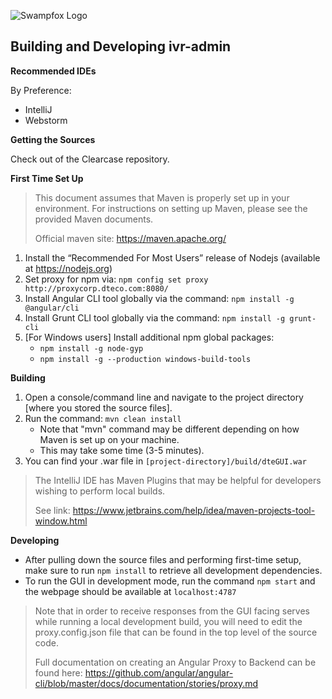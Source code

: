 ![Swampfox Logo](http://swampfoxinc.com/images/logo.gif)
## Building and Developing ivr-admin

**Recommended IDEs**

By Preference:
  + IntelliJ
  + Webstorm

**Getting the Sources**

Check out of the Clearcase repository.

**First Time Set Up**

> This document assumes that Maven is properly set up in your environment. For instructions on setting up Maven, please see the provided Maven documents.
> 
> Official maven site: https://maven.apache.org/

1. Install the “Recommended For Most Users” release of Nodejs (available at https://nodejs.org)
2. Set proxy for npm via: `npm config set proxy http://proxycorp.dteco.com:8080/`
3. Install Angular CLI tool globally via the command: `npm install -g @angular/cli`
4. Install Grunt CLI tool globally via the command: `npm install -g grunt-cli`
5. [For Windows users] Install additional npm global packages: 
    + `npm install -g node-gyp`
    + `npm install -g --production windows-build-tools`

**Building**
1. Open a console/command line and navigate to the project directory [where you stored the source files].
2. Run the command: `mvn clean install`
    + Note that "mvn" command may be different depending on how Maven is set up on your machine.
    + This may take some time (3-5 minutes).
3. You can find your .war file in `[project-directory]/build/dteGUI.war`

> The IntelliJ IDE has Maven Plugins that may be helpful for developers wishing to perform local builds.
>      
> See link: https://www.jetbrains.com/help/idea/maven-projects-tool-window.html

**Developing**
+ After pulling down the source files and performing first-time setup, make sure to run `npm install` to retrieve all development dependencies.
+ To run the GUI in development mode, run the command `npm start` and the webpage should be available at `localhost:4787`


> Note that in order to receive responses from the GUI facing serves while running a local development build, you will need to edit the proxy.config.json file that can be found in the top level of the source code.
>       
> Full documentation on creating an Angular Proxy to Backend can be found here: https://github.com/angular/angular-cli/blob/master/docs/documentation/stories/proxy.md
